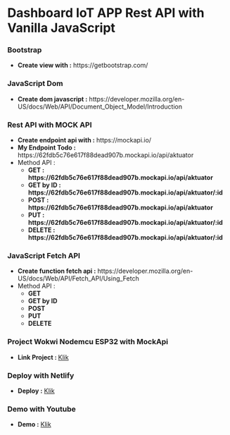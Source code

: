 # Dashboard IoT APP Rest API with Vanilla JavaScript

### Bootstrap
<ul>
    <li><strong>Create view with :</strong> https://getbootstrap.com/</li>
</ul>

### JavaScript Dom
<ul>
    <li><strong>Create dom javascript :</strong> https://developer.mozilla.org/en-US/docs/Web/API/Document_Object_Model/Introduction</li>
</ul>

### Rest API with MOCK API 
<ul>
    <li><strong>Create endpoint api with :</strong> https://mockapi.io/</li>
    <li><strong>My Endpoint Todo :</strong> https://62fdb5c76e617f88dead907b.mockapi.io/api/aktuator</li>
    <li>Method API : 
        <ul>
            <li><strong>GET : https://62fdb5c76e617f88dead907b.mockapi.io/api/aktuator</strong></li> 
            <li><strong>GET by ID : https://62fdb5c76e617f88dead907b.mockapi.io/api/aktuator/:id</strong></li>  
            <li><strong>POST : https://62fdb5c76e617f88dead907b.mockapi.io/api/aktuator</strong></li> 
            <li><strong>PUT : https://62fdb5c76e617f88dead907b.mockapi.io/api/aktuator/:id</strong></li> 
            <li><strong>DELETE : https://62fdb5c76e617f88dead907b.mockapi.io/api/aktuator/:id</strong></li> 
        </ul>
    </li>
</ul>

### JavaScript Fetch API
<ul>
    <li><strong>Create function fetch api :</strong> https://developer.mozilla.org/en-US/docs/Web/API/Fetch_API/Using_Fetch</li>
    <li>Method API : 
        <ul>
            <li><strong>GET</strong></li> 
            <li><strong>GET by ID</strong></li>  
            <li><strong>POST</strong></li> 
            <li><strong>PUT</strong></li> 
            <li><strong>DELETE</strong></li> 
        </ul>
    </li>
</ul>

### Project Wokwi Nodemcu ESP32 with MockApi
<ul>
 <li><strong>Link Project : </strong> <a href="https://wokwi.com/projects/340299995483734610">Klik</a></li>
</ul>

### Deploy with Netlify
<ul>
    <li><strong>Deploy :</strong> <a href="https://dashboard-iot-oxigen.netlify.app/">Klik</a></li>
</ul>

### Demo with Youtube
<ul>
    <li><strong>Demo :</strong> <a href="https://youtu.be/RaFjB5iYZJs">Klik</a></li>
</ul>
